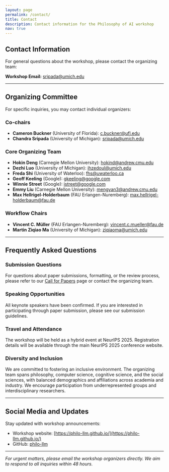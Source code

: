 ```yaml
---
layout: page
permalink: /contact/
title: Contact
description: Contact information for the Philosophy of AI workshop
nav: true
---
```


## Contact Information

For general questions about the workshop, please contact the organizing team:

**Workshop Email:** [sripada@umich.edu](mailto:sripada@umich.edu)

---

## Organizing Committee

For specific inquiries, you may contact individual organizers:

### Co-chairs
- **Cameron Buckner** (University of Florida): [c.buckner@ufl.edu](mailto:c.buckner@ufl.edu)
- **Chandra Sripada** (University of Michigan): [sripada@umich.edu](mailto:sripada@umich.edu)

### Core Organizing Team
- **Hokin Deng** (Carnegie Mellon University): [hokind@andrew.cmu.edu](mailto:hokind@andrew.cmu.edu)
- **Dezhi Luo** (University of Michigan): [ihzedoul@umich.edu](mailto:ihzedoul@umich.edu)
- **Freda Shi** (University of Waterloo): [fhs@uwaterloo.ca](mailto:fhs@uwaterloo.ca)
- **Geoff Keeling** (Google): [gkeeling@google.com](mailto:gkeeling@google.com)
- **Winnie Street** (Google): [istreet@google.com](mailto:istreet@google.com)
- **Emmy Liu** (Carnegie Mellon University): [mengyan3@andrew.cmu.edu](mailto:mengyan3@andrew.cmu.edu)
- **Max Hellrigel-Holderbaum** (FAU Erlangen-Nuremberg): [max.hellrigel-holderbaum@fau.de](mailto:max.hellrigel-holderbaum@fau.de)

### Workflow Chairs
- **Vincent C. Müller** (FAU Erlangen-Nuremberg): [vincent.c.mueller@fau.de](mailto:vincent.c.mueller@fau.de)
- **Martin Ziqiao Ma** (University of Michigan): [ziqiaoma@umich.edu](mailto:ziqiaoma@umich.edu)

---

## Frequently Asked Questions

### Submission Questions
For questions about paper submissions, formatting, or the review process, please refer to our [Call for Papers](/call/) page or contact the organizing team.

### Speaking Opportunities
All keynote speakers have been confirmed. If you are interested in participating through paper submission, please see our submission guidelines.

### Travel and Attendance
The workshop will be held as a hybrid event at NeurIPS 2025. Registration details will be available through the main NeurIPS 2025 conference website.

### Diversity and Inclusion
We are committed to fostering an inclusive environment. The organizing team spans philosophy, computer science, cognitive science, and the social sciences, with balanced demographics and affiliations across academia and industry. We encourage participation from underrepresented groups and interdisciplinary researchers.

---

## Social Media and Updates

Stay updated with workshop announcements:
- Workshop website: [https://philo-llm.github.io/](https://philo-llm.github.io/)
- GitHub: [philo-llm](https://github.com/philo-llm)

---

*For urgent matters, please email the workshop organizers directly. We aim to respond to all inquiries within 48 hours.* 